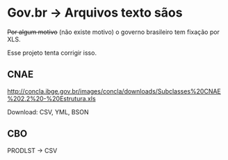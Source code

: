 Gov.br -> Arquivos texto sãos
======

~~Por algum motivo~~ (não existe motivo) o governo brasileiro tem fixação por XLS.

Esse projeto tenta corrigir isso.


## CNAE

http://concla.ibge.gov.br/images/concla/downloads/Subclasses%20CNAE%202.2%20-%20Estrutura.xls

Download: CSV, YML, BSON


## CBO


PRODLST -> CSV
